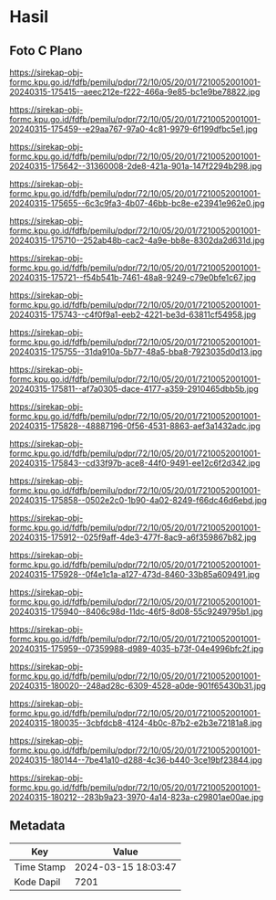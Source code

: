 # Hasil

## Foto C Plano

https://sirekap-obj-formc.kpu.go.id/fdfb/pemilu/pdpr/72/10/05/20/01/7210052001001-20240315-175415--aeec212e-f222-466a-9e85-bc1e9be78822.jpg

https://sirekap-obj-formc.kpu.go.id/fdfb/pemilu/pdpr/72/10/05/20/01/7210052001001-20240315-175459--e29aa767-97a0-4c81-9979-6f199dfbc5e1.jpg

https://sirekap-obj-formc.kpu.go.id/fdfb/pemilu/pdpr/72/10/05/20/01/7210052001001-20240315-175642--31360008-2de8-421a-901a-147f2294b298.jpg

https://sirekap-obj-formc.kpu.go.id/fdfb/pemilu/pdpr/72/10/05/20/01/7210052001001-20240315-175655--6c3c9fa3-4b07-46bb-bc8e-e23941e962e0.jpg

https://sirekap-obj-formc.kpu.go.id/fdfb/pemilu/pdpr/72/10/05/20/01/7210052001001-20240315-175710--252ab48b-cac2-4a9e-bb8e-8302da2d631d.jpg

https://sirekap-obj-formc.kpu.go.id/fdfb/pemilu/pdpr/72/10/05/20/01/7210052001001-20240315-175721--f54b541b-7461-48a8-9249-c79e0bfe1c67.jpg

https://sirekap-obj-formc.kpu.go.id/fdfb/pemilu/pdpr/72/10/05/20/01/7210052001001-20240315-175743--c4f0f9a1-eeb2-4221-be3d-63811cf54958.jpg

https://sirekap-obj-formc.kpu.go.id/fdfb/pemilu/pdpr/72/10/05/20/01/7210052001001-20240315-175755--31da910a-5b77-48a5-bba8-7923035d0d13.jpg

https://sirekap-obj-formc.kpu.go.id/fdfb/pemilu/pdpr/72/10/05/20/01/7210052001001-20240315-175811--af7a0305-dace-4177-a359-2910465dbb5b.jpg

https://sirekap-obj-formc.kpu.go.id/fdfb/pemilu/pdpr/72/10/05/20/01/7210052001001-20240315-175828--48887196-0f56-4531-8863-aef3a1432adc.jpg

https://sirekap-obj-formc.kpu.go.id/fdfb/pemilu/pdpr/72/10/05/20/01/7210052001001-20240315-175843--cd33f97b-ace8-44f0-9491-ee12c6f2d342.jpg

https://sirekap-obj-formc.kpu.go.id/fdfb/pemilu/pdpr/72/10/05/20/01/7210052001001-20240315-175858--0502e2c0-1b90-4a02-8249-f66dc46d6ebd.jpg

https://sirekap-obj-formc.kpu.go.id/fdfb/pemilu/pdpr/72/10/05/20/01/7210052001001-20240315-175912--025f9aff-4de3-477f-8ac9-a6f359867b82.jpg

https://sirekap-obj-formc.kpu.go.id/fdfb/pemilu/pdpr/72/10/05/20/01/7210052001001-20240315-175928--0f4e1c1a-a127-473d-8460-33b85a609491.jpg

https://sirekap-obj-formc.kpu.go.id/fdfb/pemilu/pdpr/72/10/05/20/01/7210052001001-20240315-175940--8406c98d-11dc-46f5-8d08-55c9249795b1.jpg

https://sirekap-obj-formc.kpu.go.id/fdfb/pemilu/pdpr/72/10/05/20/01/7210052001001-20240315-175959--07359988-d989-4035-b73f-04e4996bfc2f.jpg

https://sirekap-obj-formc.kpu.go.id/fdfb/pemilu/pdpr/72/10/05/20/01/7210052001001-20240315-180020--248ad28c-6309-4528-a0de-901f65430b31.jpg

https://sirekap-obj-formc.kpu.go.id/fdfb/pemilu/pdpr/72/10/05/20/01/7210052001001-20240315-180035--3cbfdcb8-4124-4b0c-87b2-e2b3e72181a8.jpg

https://sirekap-obj-formc.kpu.go.id/fdfb/pemilu/pdpr/72/10/05/20/01/7210052001001-20240315-180144--7be41a10-d288-4c36-b440-3ce19bf23844.jpg

https://sirekap-obj-formc.kpu.go.id/fdfb/pemilu/pdpr/72/10/05/20/01/7210052001001-20240315-180212--283b9a23-3970-4a14-823a-c29801ae00ae.jpg


## Metadata

| Key        | Value               |
| ---------- | ------------------- |
| Time Stamp | 2024-03-15 18:03:47 |
| Kode Dapil | 7201                |



